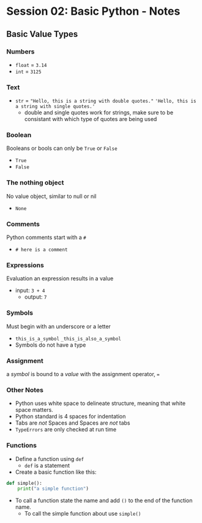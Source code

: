 # Session 02: Basic Python - Notes

## Basic Value Types

### Numbers
* `float` = `3.14`
* `int` = `3125`

### Text
* `str` = `"Hello, this is a string with double quotes."` `'Hello, this is a string with single quotes.'`
	* double and single quotes work for strings, make sure to be consistant with which type of quotes are being used

### Boolean
Booleans or bools can only be `True` or `False`

* `True`
* `False`

### The nothing object
No value object, similar to null or nil 
* `None`

### Comments
Python comments start with a `#`
* `# here is a comment`

### Expressions
Evaluation an expression results in a value
* input: `3 + 4`
	* output: `7`

### Symbols
Must begin with an underscore or a letter
* `this_is_a_symbol` `_this_is_also_a_symbol`
* Symbols do not have a type

### Assignment
a _symbol_ is bound to a _value_ with the assignment operator, `=`

### Other Notes
* Python uses white space to delineate structure, meaning that white space matters.
* Python standard is 4 spaces for indentation
* Tabs are *not* Spaces and Spaces are *not* tabs
* `TypeErrors` are only checked at run time

### Functions
* Define a function using `def`
	* `def` is a statement
* Create a basic function like this:
```python
def simple():
	print("a simple function")
```
* To call a function state the name and add `()` to the end of the function name.
	* To call the simple function about use `simple()`

